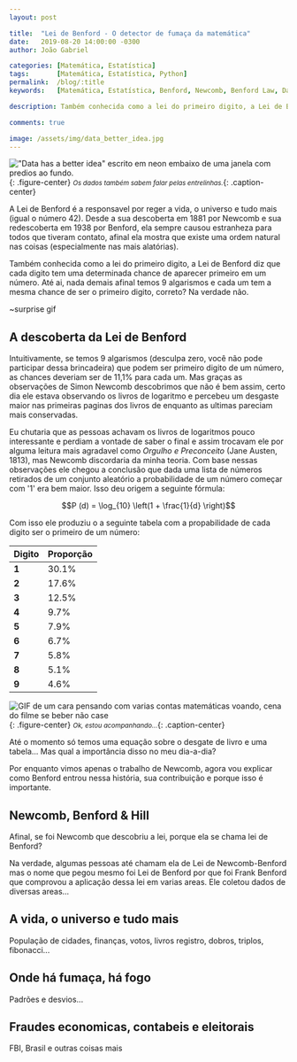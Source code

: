 ```yaml
---
layout: post

title:  "Lei de Benford - O detector de fumaça da matemática"
date:   2019-08-20 14:00:00 -0300
author: João Gabriel

categories: [Matemática, Estatística]
tags: 		[Matemática, Estatística, Python]
permalink: 	/blog/:title
keywords: 	[Matemática, Estatística, Benford, Newcomb, Benford Law, Data, Análise de Dados, Python]

description: Também conhecida como a lei do primeiro digito, a Lei de Benford é utilizada para identificar comportamentos fradulentos, desvios financeiros e comportamentos atipicos em geral.

comments: true

image: /assets/img/data_better_idea.jpg
---
```


!["Data has a better idea" escrito em neon embaixo de uma janela com predios ao fundo.]({{page.image}}){: .figure-center}
*<small>Os dados também sabem falar pelas entrelinhas.</small>*{: .caption-center}

A Lei de Benford é a responsavel por reger a vida, o universo e tudo mais (igual o número 42). Desde a sua descoberta em 1881 por Newcomb e sua redescoberta em 1938 por Benford, ela sempre causou estranheza para todos que tiveram contato, afinal ela mostra que existe uma ordem natural nas coisas (especialmente nas mais alatórias).

Também conhecida como a lei do primeiro digito, a Lei de Benford diz que cada digito tem uma determinada chance de aparecer primeiro em um número. Até ai, nada demais afinal temos 9 algarismos e cada um tem a mesma chance de ser o primeiro digito, correto? Na verdade não.

~surprise gif

## A descoberta da Lei de Benford

Intuitivamente, se temos 9 algarismos (desculpa zero, você não pode participar dessa brincadeira) que podem ser primeiro digito de um número, as chances deveriam ser de 11,1% para cada um. Mas graças as observações de Simon Newcomb descobrimos que não é bem assim, certo dia ele estava observando os livros de logaritmo e percebeu um desgaste maior nas primeiras paginas dos livros de enquanto as ultimas pareciam mais conservadas.

Eu chutaria que as pessoas achavam os livros de logaritmos pouco interessante e perdiam a vontade de saber o final e assim trocavam ele por alguma leitura mais agradavel como *Orgulho e Preconceito* (Jane Austen, 1813), mas Newcomb discordaria da minha teoria. Com base nessas observações ele chegou a conclusão que dada uma lista de números retirados de um conjunto aleatório a probabilidade de um número começar com '1' era bem maior. Isso deu origem a seguinte fórmula:

$$P (d) = \log_{10} \left(1 + \frac{1}{d} \right)$$

Com isso ele produziu o a seguinte tabela com a propabilidade de cada digito ser o primeiro de um número:

| Digito | Proporção |
|--------|-----------|
| **1**  | 30.1%     |
| **2**  | 17.6%     |
| **3**  | 12.5%     |
| **4**  | 9.7%      |
| **5**  | 7.9%      |
| **6**  | 6.7%      |
| **7**  | 5.8%      |
| **8**  | 5.1%      |
| **9**  | 4.6%      |

![GIF de um cara pensando com varias contas matemáticas voando, cena do filme se beber não case](https://media.giphy.com/media/BmmfETghGOPrW/giphy.gif){: .figure-center}
*<small>Ok, estou acompanhando...</small>*{: .caption-center}

Até o momento só temos uma equação sobre o desgate de livro e uma tabela... Mas qual a importância disso no meu dia-a-dia?

Por enquanto vimos apenas o trabalho de Newcomb, agora vou explicar como Benford entrou nessa história, sua contribuição e porque isso é importante.

## Newcomb, Benford & Hill

Afinal, se foi Newcomb que descobriu a lei, porque ela se chama lei de Benford?

Na verdade, algumas pessoas até chamam ela de Lei de Newcomb-Benford mas o nome que pegou mesmo foi Lei de Benford por que foi Frank Benford que comprovou a aplicação dessa lei em varias areas. Ele coletou dados de diversas areas...

## A vida, o universo e tudo mais

População de cidades, finanças, votos, livros registro, dobros, triplos, fibonacci...

## Onde há fumaça, há fogo

Padrões e desvios...

## Fraudes economicas, contabeis e eleitorais

FBI, Brasil e outras coisas mais
